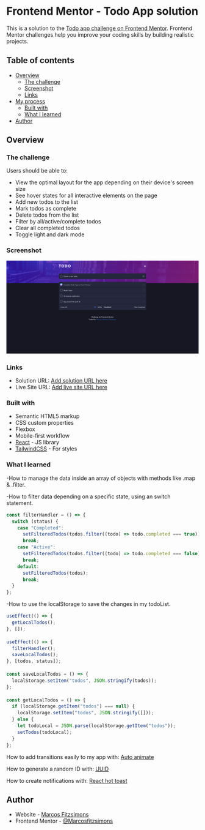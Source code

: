 # Frontend Mentor - Todo App solution

This is a solution to the [Todo app challenge on Frontend Mentor](https://www.frontendmentor.io/challenges/todo-app-Su1_KokOW). Frontend Mentor challenges help you improve your coding skills by building realistic projects.

## Table of contents

- [Overview](#overview)
  - [The challenge](#the-challenge)
  - [Screenshot](#screenshot)
  - [Links](#links)
- [My process](#my-process)
  - [Built with](#built-with)
  - [What I learned](#what-i-learned)
- [Author](#author)

## Overview

### The challenge

Users should be able to:

- View the optimal layout for the app depending on their device's screen size
- See hover states for all interactive elements on the page
- Add new todos to the list
- Mark todos as complete
- Delete todos from the list
- Filter by all/active/complete todos
- Clear all completed todos
- Toggle light and dark mode

### Screenshot

![](./src/assets/screenshot.png)

### Links

- Solution URL: [Add solution URL here](https://your-solution-url.com)
- Live Site URL: [Add live site URL here](https://todo-react-app-pi.vercel.app/)

### Built with

- Semantic HTML5 markup
- CSS custom properties
- Flexbox
- Mobile-first workflow
- [React](https://reactjs.org/) - JS library
- [TailwindCSS](https://tailwindcss.com/) - For styles

### What I learned

-How to manage the data inside an array of objects with methods like .map & .filter.

-How to filter data depending on a specific state, using an switch statement.

```js
const filterHandler = () => {
  switch (status) {
    case "Completed":
      setFilteredTodos(todos.filter((todo) => todo.completed === true));
      break;
    case "Active":
      setFilteredTodos(todos.filter((todo) => todo.completed === false));
      break;
    default:
      setFilteredTodos(todos);
      break;
  }
};
```

-How to use the localStorage to save the changes in my todoList.

```js
useEffect(() => {
  getLocalTodos();
}, []);

useEffect(() => {
  filterHandler();
  saveLocalTodos();
}, [todos, status]);

const saveLocalTodos = () => {
  localStorage.setItem("todos", JSON.stringify(todos));
};

const getLocalTodos = () => {
  if (localStorage.getItem("todos") === null) {
    localStorage.setItem("todos", JSON.stringify([]));
  } else {
    let todoLocal = JSON.parse(localStorage.getItem("todos"));
    setTodos(todoLocal);
  }
};
```

How to add transitions easily to my app with: [Auto animate](https://auto-animate.formkit.com/)

How to generate a random ID with: [UUID](https://github.com/uuidjs/uuid)

How to create notifications with: [React hot toast](https://react-hot-toast.com/)

## Author

- Website - [Marcos Fitzsimons](https://marcosfitzsimons-portfolio.vercel.app/)
- Frontend Mentor - [@Marcosfitzsimons](https://www.frontendmentor.io/profile/Marcosfitzsimons)
